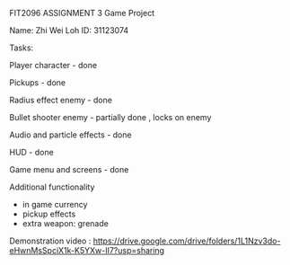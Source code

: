 FIT2096 ASSIGNMENT 3 
Game Project

Name: Zhi Wei Loh   ID: 31123074

Tasks:

Player character - done

Pickups - done

Radius effect enemy - done

Bullet shooter enemy - partially done , locks on enemy

Audio and particle effects - done

HUD - done

Game menu and screens - done

Additional functionality
- in game currency
- pickup effects
- extra weapon: grenade

Demonstration video :
https://drive.google.com/drive/folders/1L1Nzv3do-eHwnMsSpciX1k-K5YXw-II7?usp=sharing



